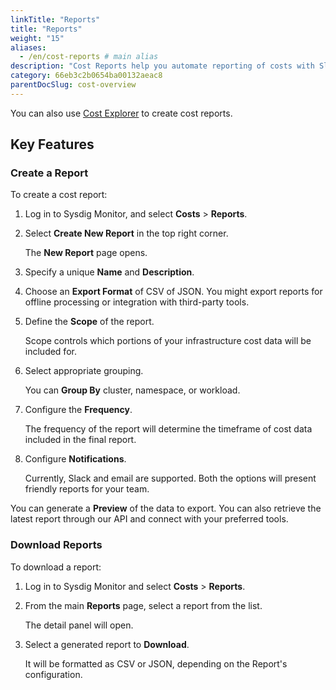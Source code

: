 ```yaml
---
linkTitle: "Reports"
title: "Reports"
weight: "15"
aliases:
  - /en/cost-reports # main alias
description: "Cost Reports help you automate reporting of costs with Slack and email integrations, and generate periodic JSON/CSV exports for integration with 3rd party tooling."
category: 66eb3c2b0654ba00132aeac8
parentDocSlug: cost-overview 
---
```


You can also use [Cost Explorer](/en/cost-explorer) to create cost reports.

## Key Features

### Create a Report

To create a cost report:

1. Log in to Sysdig Monitor, and select **Costs** > **Reports**.

2. Select **Create New Report** in the top right corner.

   The **New Report** page opens.

3. Specify a unique **Name** and **Description**.

4. Choose an **Export Format** of CSV of JSON. You might export reports for offline processing or integration with third-party tools.

5. Define the **Scope** of the report.

   Scope controls which portions of your infrastructure cost data will be included for.

6. Select appropriate grouping.

   You can **Group By** cluster, namespace, or workload.

7. Configure the **Frequency**.

   The frequency of the report will determine the timeframe of cost data included in the final report.

8. Configure **Notifications**.

   Currently, Slack and email are supported. Both the options will present friendly reports for your team.

You can generate a **Preview** of the data to export. You can also retrieve the latest report through our API and connect with your preferred tools.

### Download Reports

To download a report:

1. Log in to Sysdig Monitor and select **Costs** > **Reports**.

2. From the main **Reports** page, select a report from the list.

   The detail panel will open.

3. Select a generated report to **Download**.

   It will be formatted as CSV or JSON, depending on the Report's configuration.

